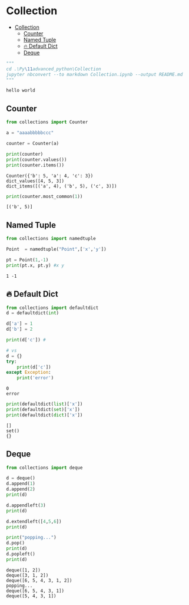 # Collection

- [Collection](#collection)
  - [Counter](#counter)
  - [Named Tuple](#named-tuple)
  - [🔥 Default Dict](#-default-dict)
  - [Deque](#deque)


```python
"""
cd .\Py\11advanced_python\Collection
jupyter nbconvert --to markdown Collection.ipynb --output README.md
"""
```

    hello world


## Counter


```python
from collections import Counter

a = "aaaabbbbbccc"

counter = Counter(a)

print(counter)
print(counter.values())
print(counter.items())
```

    Counter({'b': 5, 'a': 4, 'c': 3})
    dict_values([4, 5, 3])
    dict_items([('a', 4), ('b', 5), ('c', 3)])



```python
print(counter.most_common(1))
```

    [('b', 5)]


## Named Tuple


```python
from collections import namedtuple

Point  = namedtuple("Point",['x','y'])

pt = Point(1,-1)
print(pt.x, pt.y) #x y
```

    1 -1


## 🔥 Default Dict


```python
from collections import defaultdict
d = defaultdict(int)

d['a'] = 1
d['b'] = 2

print(d['c']) #

# vs
d = {}
try:
    print(d['c'])
except Exception:
    print('error')

```

    0
    error



```python
print(defaultdict(list)['x'])
print(defaultdict(set)['x'])
print(defaultdict(dict)['x'])
```

    []
    set()
    {}


## Deque


```python
from collections import deque

d = deque()
d.append(1)
d.append(2)
print(d)

d.appendleft(3)
print(d)

d.extendleft([4,5,6])
print(d)

print("popping...")
d.pop()
print(d)
d.popleft()
print(d)
```

    deque([1, 2])
    deque([3, 1, 2])
    deque([6, 5, 4, 3, 1, 2])
    popping...
    deque([6, 5, 4, 3, 1])
    deque([5, 4, 3, 1])

